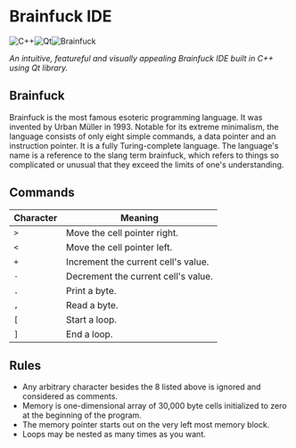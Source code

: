 # Brainfuck IDE
![C++](https://img.shields.io/badge/c++-%2300599C.svg?style=for-the-badge&logo=c%2B%2B&logoColor=white)![Qt](https://img.shields.io/badge/Qt-%23217346.svg?style=for-the-badge&logo=Qt&logoColor=white)![Brainfuck](https://img.shields.io/badge/-Brainfuck-white?style=for-the-badge)

_An intuitive, featureful and visually appealing Brainfuck IDE built in C++ using Qt library._

## Brainfuck

Brainfuck is the most famous esoteric programming language. It was invented by Urban Müller in 1993. Notable for its extreme minimalism, the language consists of only eight simple commands, a data pointer and an instruction pointer. It is a fully Turing-complete language. The language's name is a reference to the slang term brainfuck, which refers to things so complicated or unusual that they exceed the limits of one's understanding.

## Commands 

| Character | Meaning |
|-----------|-----------------------------|
| `>`         | Move the cell pointer right. |
| `<`        | Move the cell pointer left.  |
| `+`         | Increment the current cell's value. |
| `-`         | Decrement the current cell's value. |
| `.`         | Print a byte. |
| `,`         | Read a byte.  |
| `[`         | Start a loop. |
| `]`         | End a loop. |

## Rules

- Any arbitrary character besides the 8 listed above is ignored and considered as comments.
- Memory is one-dimensional array of 30,000 byte cells initialized to zero at the beginning of the program.
- The memory pointer starts out on the very left most memory block.
- Loops may be nested as many times as you want.
